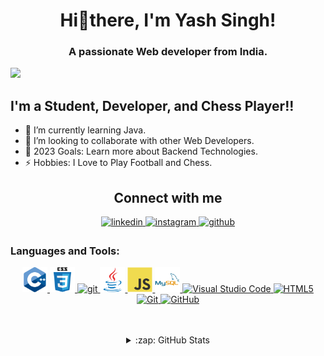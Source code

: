<h1 align="center">Hi👋there, I'm Yash Singh! </h1>
<h3 align="center">A passionate Web developer from India.</h3>

<p align="left">  
<img src="https://komarev.com/ghpvc/?username=yashjri&color=blue"/> 
</p>
 
## I'm a Student, Developer, and Chess Player!!

- 🌱 I’m currently learning Java.
- 👯 I’m looking to collaborate with other Web Developers.
- 🥅 2023 Goals: Learn more about Backend Technologies.
- ⚡ Hobbies: I Love to Play Football and Chess.


<h2 align="center">Connect with me</h2>
<div align="center">
<a href="https://linkedin.com/in/yash-s-79352b220" target="_blank">
<img src=https://img.shields.io/badge/linkedin-%231E77B5.svg?&style=for-the-badge&logo=linkedin&logoColor=white alt=linkedin style="margin-bottom: 5px;" />
</a>
<a href="https://instagram.com/its.yashsingh__" target="_blank">
<img src=https://img.shields.io/badge/instagram-%23000000.svg?&style=for-the-badge&logo=instagram&logoColor=white alt=instagram style="margin-bottom: 5px;" />
</a>
<a href="https://github.com/yashjri" target="_blank">
<img src=https://img.shields.io/badge/github-%2324292e.svg?&style=for-the-badge&logo=github&logoColor=white alt=github style="margin-bottom: 5px;" />
</a>
<h3 align="left">Languages and Tools:</h3>
<p align="left">
 
<a href="https://www.w3schools.com/cpp/" target="_blank" rel="noreferrer"> <img src="https://raw.githubusercontent.com/devicons/devicon/master/icons/cplusplus/cplusplus-original.svg" alt="cplusplus" width="40" height="40"/> </a> 
<a href="https://www.w3schools.com/css/" target="_blank" rel="noreferrer"> <img src="https://raw.githubusercontent.com/devicons/devicon/master/icons/css3/css3-original-wordmark.svg" alt="css3" width="40" height="40"/> </a> 
<a href="https://git-scm.com/" target="_blank" rel="noreferrer"> <img src="https://www.vectorlogo.zone/logos/git-scm/git-scm-icon.svg" alt="git" width="40" height="40"/> </a> 
<a href="https://www.java.com" target="_blank" rel="noreferrer"> <img src="https://raw.githubusercontent.com/devicons/devicon/master/icons/java/java-original.svg" alt="java" width="40" height="40"/> </a> 
<a href="https://developer.mozilla.org/en-US/docs/Web/JavaScript" target="_blank" rel="noreferrer"> <img src="https://raw.githubusercontent.com/devicons/devicon/master/icons/javascript/javascript-original.svg" alt="javascript" width="40" height="40"/> </a> 
<a href="https://www.mysql.com/" target="_blank" rel="noreferrer"> <img src="https://raw.githubusercontent.com/devicons/devicon/master/icons/mysql/mysql-original-wordmark.svg" alt="mysql" width="40" height="40"/> </a>
<a href="https://code.visualstudio.com/" target="_blank" rel="noreferrer"> <img src="https://cdn.jsdelivr.net/gh/devicons/devicon/icons/vscode/vscode-original.svg" alt="Visual Studio Code" width="40" height="40"/> </a>
<a href="https://www.w3schools.com/html/" target="_blank" rel="noreferrer"> <img src="https://cdn.jsdelivr.net/gh/devicons/devicon/icons/html5/html5-original.svg" alt="HTML5" width="40" height="40"/> </a>
<a href="https://git-scm.com/" target="_blank" rel="noreferrer"> <img src="https://cdn.jsdelivr.net/gh/devicons/devicon/icons/git/git-original.svg" alt="Git" width="40" height="40"/> </a>
<a href="https://github.com/yashjri" target="_blank" rel="noreferrer"> <img src="https://user-images.githubusercontent.com/3369400/139447912-e0f43f33-6d9f-45f8-be46-2df5bbc91289.png" alt="GitHub" width="40" height="40"/> </a>
</p>
<br />
<br />



<details>
  <summary>:zap: GitHub Stats</summary>
  <br/>
  <img src="https://github-readme-streak-stats.herokuapp.com/?user=yashjri&theme=gotham&hide_border=true" />
  <br/>
  <br/>
  <p align = "center">
  <img src="http://github-profile-summary-cards.vercel.app/api/cards/stats?username=yashjri&theme=github_dark">
  <img src = "http://github-profile-summary-cards.vercel.app/api/cards/repos-per-language?username=yashjri&theme=github_dark">
  </p> 
  <br/>
  <p><img align="center" src="https://github-readme-stats.vercel.app/api/top-langs?username=yashjri&show_icons=true&locale=en&layout=compact" alt="yashjri" /></p>
  <p>&nbsp;<img align="center" src="https://github-readme-stats.verc
</details>

